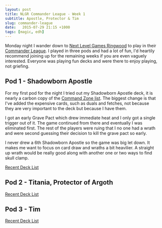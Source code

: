 ```yaml
---
layout: post
title: NLGR Commander League - Week 1
subtitle: Apostle, Protector & Tim
slug: commander-league
date:   2015-07-29 21:15 +1000
tags: [magic, edh]
---
```


Monday night I wander down to [Next Level Games Ringwood][1] to play in their 
[Commander League][2]. I played in three pods and had a lot of fun, I'd 
heartily recommend joining up for the remaining weeks if you are even vaguely
interested. Everyone was playing fun decks and were there to enjoy playing,
not griefing.

## Pod 1 - Shadowborn Apostle

For my first pod for the night I tried out my Shadowborn Apostle deck, it is
nearly a carbon copy of the [Command Zone list][2]. The biggest change is that
I've added the expensive cards, such as duals and fetches, not because they are
very important to the deck but because I have them.

I got an early Grave Pact which drew immediate heat and I only got a single 
trigger out of it. The game continued from there and eventually I was eliminated
first. The rest of the players were ruing that I no one had a wrath and were
second guessing their decision to kill the grave pact so early.

I never drew a 6th Shadowborn Apostle so the game was big let down. It makes me
want to focus on card draw and wraths a bit heavilier. A straight up wrath would
be really good along with another one or two ways to find skull clamp.

[Recent Deck List][1]

## Pod 2 - Titania, Protector of Argoth

[Recent Deck List][3]

## Pod 3 - Tim

[Recent Deck List][4]


[1]: http://deckbox.org/sets/991953
[2]: https://www.google.com.au/url?sa=t&rct=j&q=&esrc=s&source=web&cd=3&cad=rja&uact=8&ved=0CCkQFjACahUKEwidxsfBxoHHAhVo4qYKHcUDBBI&url=http%3A%2F%2Fwww.rocketjump.com%2Flisten%2Fdeck-tech-shadowborn-apostle-athreos&ei=YGm5VZ2WM-jEmwXFh5CQAQ&usg=AFQjCNG32RAOIJNP_XDPn1GUBIdl57RpnQ&sig2=0PcIFHpvUeXkRDPZlZ9KMw&bvm=bv.99028883,d.dGY
[3]: http://deckbox.org/sets/960900
[4]: http://deckbox.org/sets/962235
